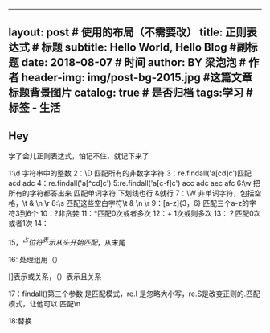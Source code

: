 
---
layout:     post   				    # 使用的布局（不需要改）
title:      正则表达式				# 标题 
subtitle:   Hello World, Hello Blog #副标题
date:       2018-08-07 				# 时间
author:     BY 梁泡泡   # 作者
header-img: img/post-bg-2015.jpg 	#这篇文章标题背景图片
catalog: true 						# 是否归档
tags:学习								#标签
    - 生活
---

## Hey
学了会儿正则表达式，怕记不住，就记下来了

1:\d 字符串中的整数
2：\D 匹配所有的非数字字符
3：re.findall('a[cd]c')匹配 acd adc 
4：re.findall('a[^cd]c') 
5:re.findall('a[c-f]c')  acc adc aec afc
6:\w 把所有的字符都答出来  匹配单词字符 下划线也行  &就行
7：\W 非单词字符，包括空格，\t & \n \r
8:\s 匹配这些空白字符\t & \n \r
9：[a-z]{3，6} 匹配三个a-z的字符3到6个
10：?非贪婪
11：*匹配0次或者多次
12：+ 1次或则多次
13：？匹配0次或者1次
14：



15$，^占位符 ^表示从头开始匹配，$从末尾 


16:
处理组用（）


[]表示或关系，（）表示且关系



17：findall()第三个参数 是匹配模式，re.I 是忽略大小写，re.S是改变正则的.匹配模式，让他可以 匹配\n



  18:替换
